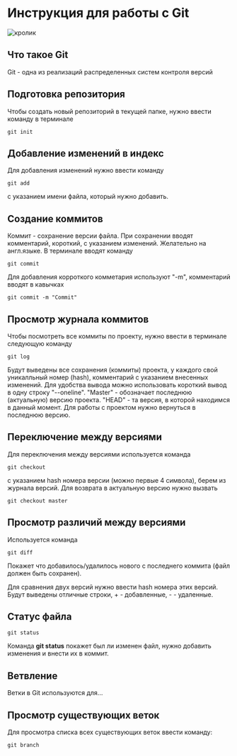 # **Инструкция для работы с Git**  

![кролик](rabbit.jpg)

## Что такое Git

Git - одна из реализаций распределенных систем контроля версий

## Подготовка репозитория

Чтобы создать новый репозиторий в текущей папке, нужно ввести команду в терминале

    git init

## Добавление изменений в индекс

Для добавления изменений нужно ввести команду 

    git add 

с указанием имени файла, который нужно добавить.

## Создание коммитов

Коммит - сохранение версии файла. При сохранении вводят комментарий, короткий, с указанием изменений. Желательно на англ.языке. В терминале вводят команду

    git commit

Для добавления корроткого комметария используют "-m", комментарий вводят в кавычках 

    git commit -m "Commit"

## Просмотр журнала коммитов

Чтобы посмотреть все коммиты по проекту, нужно ввести в терминале следующую команду

    git log

Будут выведены все сохранения (коммиты) проекта, у каждого свой уникалльный номер (hash), комментарий с указанием внесенных изменений. Для удобства вывода можно использовать короткий вывод в одну строку "--oneline". "Master" - обозначает последнюю (актуальную) версию проекта. "HEAD" - та версия, в которой находимся в данный момент. Для работы с проектом нужно вернуться в последнюю версию. 

## Переключение между версиями

Для переключения между версиями используется команда
    
    git checkout 

с указанием hash номера версии (можно первые 4 символа), берем из журнала версий. Для возврата в актуальную версию нужно вызвать 

    git checkout master

## Просмотр различий между версиями

Используется команда

    git diff

Покажет что добавилось/удалилось нового с последнего коммита (файл должен быть сохранен).

Для сравнения двух версий нужно ввести hash номера этих версий. Будут выведены отличные строки, + - добавленные, - - удаленные. 

## Статус файла

    git status

Команда **git status** покажет был ли изменен файл, нужно добавить изменения и внести их в коммит.  

## Ветвление

Ветки в Git  используются для...

## Просмотр существующих веток

Для просмотра списка всех существующих веток ввести команду:

    git branch

    